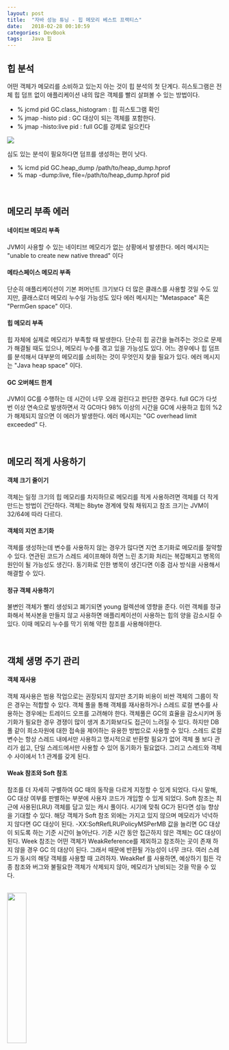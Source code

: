 ```yaml
---
layout: post
title:  "자바 성능 튜닝 - 힙 메모리 베스트 프랙티스"
date:   2018-02-28 00:10:59
categories: DevBook
tags:	Java 힙 
---
```


## 힙 분석
어떤 객체가 메모리를 소비하고 있는지 아는 것이 힙 분석의 첫 단계다. 
히스토그램은 전체 힙 덤프 없이 애플리케이션 내의 많은 객체를 빨리 살펴볼 수 있는 방법이다. 
- % jcmd pid GC.class_histogram : 힙 히스토그램 확인
- % jmap -histo pid : GC 대상이 되는 객체를 포함한다.
- % jmap -histo:live pid : full GC를 강제로 일으킨다

<a href="//underlinee.github.io/assets/20180301-1.png" data-lightbox="falcon9-large">
  <img src="//underlinee.github.io/assets/20180301-1.png"/>
</a>

심도 있는 분석이 필요하다면 덤프를 생성하는 편이 낫다. 
- % icmd pid GC.heap_dump /path/to/heap_dump.hprof
- % map -dump:live, file=/path/to/heap_dump.hprof pid

<br/>

## 메모리 부족 에러
#### 네이티브 메모리 부족
JVM이 사용할 수 있는 네이티브 메모리가 없는 상황에서 발생한다. 에러 메시지는 "unable to create new native thread" 이다
#### 메타스페이스 메모리 부족
단순히 애플리케이션이 기본 퍼머넌트 크기보다 더 많은 클래스를 사용할 것일 수도 있지만, 클래스로더 메모리 누수일 가능성도 있다 에러 메시지는 "Metaspace" 혹은 "PermGen space" 이다. 
#### 힙 메모리 부족
힙 자체에 실제로 메모리가 부족할 때 발생한다. 단순히 힙 공간을 늘려주는 것으로 문제가 해결될 때도 있으나, 메모리 누수를 겪고 있을 가능성도 있다. 어느 경우에나 힙 덤프를 분석해서 대부분의 메모리를 소비하는 것이 무엇인지 찾을 필요가 있다. 에러 메시지는 "Java heap space" 이다. 
#### GC 오버헤드 한계
JVM이 GC를 수행하는 데 시간이 너무 오래 걸린다고 판단한 경우다. full GC가 다섯 번 이상 연속으로 발생하면서 각 GC마다 98% 이상의 시간을 GC에 사용하고 힙의 %2가 해제되지 않으면 이 에러가 발생한다. 
에러 메시지는 "GC overhead limit exceeded" 다. 

<br/>

## 메모리 적게 사용하기
#### 객체 크기 줄이기
객체는 일정 크기의 힙 메모리를 차지하므로 메모리를 적게 사용하려면 객체를 더 작게 만드는 방법이 간단하다. 객체는 8byte 경계에 맞춰 채워지고 참조 크기는 JVM이 32/64에 따라 다르다. 

#### 객체의 지연 초기화 
객체를 생성하는데 변수를 사용하지 않는 경우가 많다면 지연 초기화로 메모리를 절약할 수 있다. 연관된 코드가 스레드 세이프해야 하면 느린 초기화 처리는 복잡해지고 병목의 원인이 될 가능성도 생긴다. 동기화로 인한 병목이 생긴다면 이중 검사 방식을 사용해서 해결할 수 있다. 

#### 정규 객체 사용하기
불변인 객체가 빨리 생성되고 폐기되면 young 컬렉션에 영향을 준다. 이런 객체를 정규화해서 복사본을 만들지 않고 사용하면 애플리케이션이 사용하는 힙의 양을 감소시킬 수 있다. 이때 메모리 누수를 막기 위해 약한 참조를 사용해야한다. 

<br/>

## 객체 생명 주기 관리
#### 객체 재사용
객체 재사용은 범용 작업으로는 권장되지 않지만 초기화 비용이 비싼 객체의 그룹이 작은 경우는 적합할 수 있다. 객체 풀을 통해 객체를 재사용하거나 스레드 로컬 변수를 사용하는 경우에는 트레이드 오프를 고려해야 한다. 
객체풀은 GC의 효율을 감소시키며 동기화가 필요한 경우 경쟁이 많이 생겨 초기화보다도 접근이 느려질 수 있다. 하지만 DB 풀 같이 희소자원에 대한 접속을 제어하는 유용한 방법으로 사용할 수 있다. 스레드 로컬 변수는 항상 스레드 내에서만 사용하고 명시적으로 반환할 필요가 없어 객체 풀 보다 관리가 쉽고, 단일 스레드에서만 사용할 수 있어 동기화가 필요없다. 그리고 스레드와 객체 수 사이에서 1:1 관계를 갖게 된다.

#### Weak 참조와 Soft 참조
참조를 더 자세히 구별하여 GC 때의 동작을 다르게 지정할 수 있게 되었다. 다시 말해, GC 대상 여부를 판별하는 부분에 사용자 코드가 개입할 수 있게 되었다. Soft 참조는 최근에 사용된(LRU) 객체를 담고 있는 캐시 풀이다. 시기에 맞춰 GC가 된다면 성능 향상을 기대할 수 있다. 해당 객체가 Soft 참조 외에는 가지고 있지 않으며 메모리가 넉넉하지 않다면 GC 대상이 된다. -XX:SoftRefLRUPolicyMSPerMB 값을 늘리면 GC 대상이 되도록 하는 기준 시간이 늘어난다. 기준 시간 동안 접근하지 않은 객체는 GC 대상이 된다. Week 참조는 어떤 객체가 WeakReference를 제외하고 참조하는 곳이 존재 하지 않을 경우 GC 의 대상이 된다. 그래서 때문에 반환될 가능성이 너무 크다. 여러 스레드가 동시의 해당 객체를 사용할 때 고려하자. WeakRef 를 사용하면, 예상하기 힘든 각종 참조와 버그와 불필요한 객체가 삭제되지 않아, 메모리가 낭비되는 것을 막을 수 있다. 

<br/>

<a href="http://www.aladin.co.kr/shop/wproduct.aspx?ItemId=79248318">
  <img class="book" style="width: 30%; height: 30%" src="http://image.aladin.co.kr/product/7924/83/cover/k542434036_1.jpg"/>
</a>